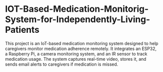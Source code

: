 # IOT-Based-Medication-Monitorig-System-for-Independently-Living-Patients
This project is an IoT-based medication monitoring system designed to help caregivers monitor medication adherence remotely. It integrates an ESP32, a Raspberry Pi, a camera monitoring system, and an IR sensor to track medication usage. The system captures real-time video, stores it, and sends email alerts to caregivers if medication is missed.
